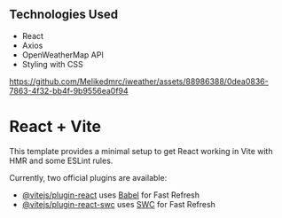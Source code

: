 ## Technologies Used

- React
- Axios
- OpenWeatherMap API
- Styling with CSS


https://github.com/Melikedmrc/iweather/assets/88986388/0dea0836-7863-4f32-bb4f-9b9556ea0f94

# React + Vite

This template provides a minimal setup to get React working in Vite with HMR and some ESLint rules.

Currently, two official plugins are available:

- [@vitejs/plugin-react](https://github.com/vitejs/vite-plugin-react/blob/main/packages/plugin-react/README.md) uses [Babel](https://babeljs.io/) for Fast Refresh
- [@vitejs/plugin-react-swc](https://github.com/vitejs/vite-plugin-react-swc) uses [SWC](https://swc.rs/) for Fast Refresh
